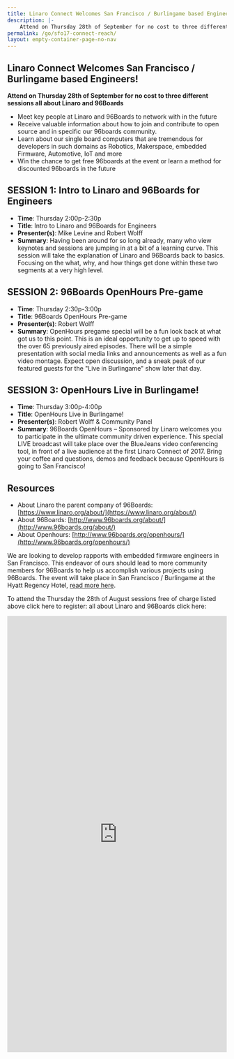 ```yaml
---
title: Linaro Connect Welcomes San Francisco / Burlingame based Engineers!
description: |-
    Attend on Thursday 28th of September for no cost to three different sessions all about Linaro and 96Boards
permalink: /go/sfo17-connect-reach/
layout: empty-container-page-no-nav
---
```

## Linaro Connect Welcomes San Francisco / Burlingame based Engineers!

**Attend on Thursday 28th of September for no cost to three different sessions all about Linaro and 96Boards**

- Meet key people at Linaro and 96Boards to network with in the future
- Receive valuable information about how to join and contribute to open source and in specific our 96boards community.
- Learn about our single board computers that are tremendous for developers in such domains as Robotics, Makerspace, embedded Firmware, Automotive, IoT and more
- Win the chance to get free 96boards at the event or learn a method for discounted 96boards in the future

## SESSION 1: Intro to Linaro and 96Boards for Engineers

- **Time**: Thursday 2:00p-2:30p
- **Title**: Intro to Linaro and 96Boards for Engineers
- **Presenter(s)**: Mike Levine and Robert Wolff
- **Summary**: Having been around for so long already, many who view keynotes and sessions are jumping in at a bit of a learning curve. This session will take the explanation of Linaro and 96Boards back to basics. Focusing on the what, why, and how things get done within these two segments at a very high level.

## SESSION 2: 96Boards OpenHours Pre-game

- **Time**: Thursday 2:30p-3:00p
- **Title**: 96Boards OpenHours Pre-game
- **Presenter(s)**: Robert Wolff
- **Summary**: OpenHours pregame special will be a fun look back at what got us to this point. This is an ideal opportunity to get up to speed with the over 65 previously aired episodes. There will be a simple presentation with social media links and announcements as well as a fun video montage. Expect open discussion, and a sneak peak of our featured guests for the "Live in Burlingame" show later that day.

## SESSION 3: OpenHours Live in Burlingame!

- **Time**: Thursday 3:00p-4:00p
- **Title**: OpenHours Live in Burlingame!
- **Presenter(s)**: Robert Wolff & Community Panel
- **Summary**: 96Boards OpenHours – Sponsored by Linaro welcomes you to participate in the ultimate community driven experience. This special LIVE broadcast will take place over the BlueJeans video conferencing tool, in front of a live audience at the first Linaro Connect of 2017. Bring your coffee and questions, demos and feedback because OpenHours is going to San Francisco!

## Resources

- About Linaro the parent company of 96Boards:  [https://www.linaro.org/about/](https://www.linaro.org/about/)
- About 96Boards: [http://www.96boards.org/about/](http://www.96boards.org/about/)
- About Openhours:  [http://www.96boards.org/openhours/](http://www.96boards.org/openhours/)

We are looking to develop rapports with embedded firmware engineers in San Francisco. This endeavor of ours should lead to more community members for 96Boards to help us accomplish various projects using 96Boards. The event will take place in San Francisco / Burlingame at the Hyatt Regency Hotel, [read more here](http://connect.linaro.org/).

To attend the Thursday the 28th of August sessions free of charge listed above click here to register:  all about Linaro and 96Boards click here:


<iframe src="https://docs.google.com/forms/d/e/1FAIpQLSc6Ekv-1sJe_57XqUMgIbQMSLXVwDmPXi7ByAP-NghaXl-tNw/viewform?embedded=true" width="100%" height="1000" frameborder="0" marginheight="0" marginwidth="0">Loading...</iframe>
